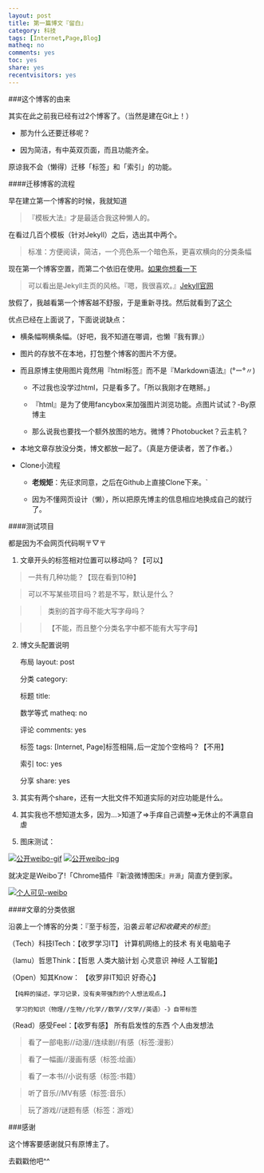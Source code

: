 ```yaml
---
layout: post 
title: 第一篇博文『留白』
category: 科技
tags: [Internet,Page,Blog]
matheq: no
comments: yes
toc: yes
share: yes
recentvisitors: yes
---
```


###这个博客的由来

其实在此之前我已经有过2个博客了。（当然是建在Git上！）

- 那为什么还要迁移呢？

- 因为简洁，有中英双页面，而且功能齐全。

原谅我不会（懒得）迁移「标签」和「索引」的功能。

####迁移博客的流程

早在建立第一个博客的时候，我就知道

>『模板大法』才是最适合我这种懒人的。

在看过几百个模板（针对Jekyll）之后，选出其中两个。

>标准：方便阅读，简洁，一个亮色系一个暗色系，更喜欢横向的分类条幅

现在第一个博客空置，而第二个依旧在使用。[如果你想看一下](http://unkonw.github.io/)

>可以看出是Jekyll主页的风格。『嗯，我很喜欢。』[Jekyll官网](http://jekyllcn.com/)

放假了，我越看第一个博客越不舒服，于是重新寻找。然后就看到了[这个](http://yanshuo.name/)

优点已经在上面说了，下面说说缺点：

- 横条幅啊横条幅。（好吧，我不知道在哪调，也懒『我有罪』）

- 图片的存放不在本地，打包整个博客的图片不方便。

- 而且原博主使用图片竟然用『html标签』而不是『Markdown语法』(°ー°〃)

  - 不过我也没学过html，只是看多了。「所以我刚才在瞎掰。」

  - 『html』是为了使用fancybox来加强图片浏览功能。点图片试试？-By原博主
  
  - 那么说我也要找一个额外放图的地方。微博？Photobucket？云主机？

- 本地文章存放没分类，博文都放一起了。（真是方便读者，苦了作者。）

- Clone小流程

  - **老规矩**：先征求同意，之后在Github上直接Clone下来。`
  
  - 因为不懂网页设计（懒），所以把原先博主的信息相应地换成自己的就行了。

####测试项目

都是因为不会网页代码啊〒▽〒

1. 文章开头的标签相对位置可以移动吗？【可以】

>一共有几种功能？【现在看到10种】

>可以不写某些项目吗？若是不写，默认是什么？

>>类别的首字母不能大写字母吗？

>>【不能，而且整个分类名字中都不能有大写字母】

2. 博文头配置说明
  
    布局 layout: post
    
    分类 category: 
      
    标题 title: 
    
    数学等式 matheq: no
    
    评论 comments: yes
    
    标签 tags: [Internet, Page]标签相隔`,`后一定加个空格吗？【不用】
    
    索引 toc: yes
    
    分享 share: yes
    
3. 其实有两个share，还有一大批文件不知道实际的对应功能是什么。

4. 其实我也不想知道太多，因为...>知道了=>手痒自己调整=>无休止的不满意自虐

5. 图床测试：

<a class="fancybox" rel="gallery1" href="http://ww2.sinaimg.cn/square/8935112btw1eq5jp3ruvgg2046046746.gif" title="公开weibo-gif"><img src="http://ww2.sinaimg.cn/square/8935112btw1eq5jp3ruvgg2046046746.gif" alt="公开weibo-gif" /></a>
<a class="fancybox" rel="gallery1" href="http://ww4.sinaimg.cn/square/8935112btw1eq5jp3zfvuj2046046dfr.jpg" title="公开weibo-gif"><img src="http://ww4.sinaimg.cn/square/8935112btw1eq5jp3zfvuj2046046dfr.jpg" alt="公开weibo-jpg" /></a>

就决定是Weibo了!「Chrome插件『新浪微博图床』`开源`」简直方便到家。

<a class="fancybox" rel="gallery1" href="http://ww3.sinaimg.cn/bmiddle/8935112btw1eq5jrzweeij20c808s75s.jpg" title="个人可见-weibo"><img src="http://ww3.sinaimg.cn/bmiddle/8935112btw1eq5jrzweeij20c808s75s.jpg" alt="个人可见-weibo" /></a>

####文章的分类依据

沿袭上一个博客的分类：『至于标签，沿袭*云笔记和收藏夹的标签*』

（Tech）科技ITech：【收罗学习IT】 计算机网络上的技术 有关电脑电子

（Iamu）哲思Think：【哲思 人类大脑计划 心灵意识 神经 人工智能】 

（Open）知其Know： 【收罗非IT知识 好奇心】

     【纯粹的描述，学习记录，没有夹带强烈的个人想法观点。】
     
      学习的知识（物理//生物//化学//数学//文学//英语）-》自带标签
      
（Read）感受Feel：【收罗有感】 所有启发性的东西 个人由发想法

>看了一部电影//动漫//连续剧//有感（标签:漫影）
                
>看了一幅画//漫画有感（标签:绘画）
                
>看了一本书//小说有感（标签:书籍）

>听了音乐//MV有感（标签:音乐）
                
>玩了游戏//谜题有感（标签：游戏）
      
###感谢

这个博客要感谢就只有原博主了。

去戳戳他吧^^